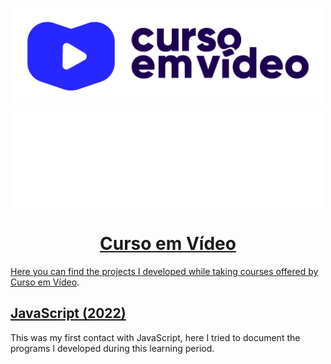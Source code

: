 <br>

<!-- Light Mode -->
<p align="center">
    <a href="https://www.cursoemvideo.com/#gh-light-mode-only">
    <img src="https://github.com/azrmicael/icons/blob/ce8f88ee6b2318dc512c032ff0104dbb36ecd20b/images/curso-em-video-logo-light.png#gh-light-mode-only" alt="Curso em Vídeo" height="150">
</p>

<!-- Dark Mode -->
<p align="center">
    <a href="https://www.cursoemvideo.com/#gh-dark-mode-only">
    <img src="https://github.com/azrmicael/icons/blob/ce8f88ee6b2318dc512c032ff0104dbb36ecd20b/images/curso-em-video-logo-dark.png#gh-dark-mode-only" alt="Curso em Vídeo" height="150">
</p>

<h1 align="center">Curso em Vídeo</h1>

<!-- # <img src="https://github.com/azrmicael/icons/blob/1499f8beddc3166a962cc64be77e795fad4cff36/images/fcc-white-logo.svg" alt="FreeCodeCamp" height="150"> freeCodeCamp -->

Here you can find the projects I developed while taking courses offered by [Curso em Vídeo](https://www.cursoemvideo.com).

## [JavaScript (2022)](https://www.cursoemvideo.com/curso/javascript/)

This was my first contact with JavaScript, here I tried to document the programs I developed during this learning period.
<!-- The certificate was obtained through an evaluation available on the platform. -->
